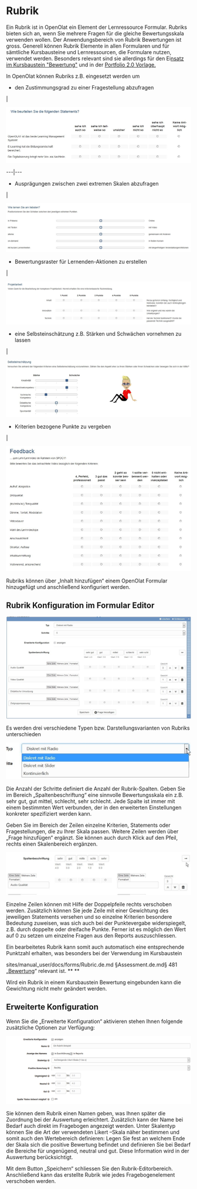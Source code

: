 # Rubrik

Ein Rubrik ist in OpenOlat ein Element der Lernressource Formular. Rubriks
[](https://confluence.openolat.org/display/OO160DE/Rubrik)bieten sich an, wenn
Sie mehrere Fragen für die gleiche Bewertungsskala verwenden wollen. Der
Anwendungsbereich von Rubrik Bewertungen ist gross. Generell können Rubrik
Elemente in allen Formularen und für sämtliche Kursbausteine und
Lernressourcen, die Formulare nutzen, verwendet werden. Besonders relevant
sind sie allerdings für den Ei[nsatz im Kursbaustein
"Bewertung"](Forms_in_Rubric_Scoring.de.md) und in der [Portfolio 2.0
Vorlage.](Forms_in_the_ePortfolio_template.de.md)

In OpenOlat können Rubriks z.B. eingesetzt werden um

  

  * den Zustimmungsgrad zu einer Fragestellung abzufragen

|

![](assets/Rubrik_Beispiel1.jpg)  
  
---|---  
  
  * Ausprägungen zwischen zwei extremen Skalen abzufragen

|

![](assets/Rubrik_Beispiel2.jpg)  
  
  * Bewertungsraster für Lernenden-Aktionen zu erstellen

|

![](assets/Rubrik_Beispiel3.jpg)  
  
  * eine Selbsteinschätzung z.B. Stärken und Schwächen vornehmen zu lassen

|

![](assets/Rubrik_Beispiel4.jpg)  
  
  * Kriterien bezogene Punkte zu vergeben

|

![](assets/rubrik_skalentexte.jpg)  
  
Rubriks können über „Inhalt hinzufügen“ einem OpenOlat Formular hinzugefügt
und anschließend konfiguriert werden.

## Rubrik Konfiguration im Formular Editor

![](assets/Rubrik_14.jpg)

Es werden drei verschiedene Typen bzw. Darstellungsvarianten von Rubriks
unterschieden

![](assets/Rubrik_Typ.jpg)

Die Anzahl der Schritte definiert die Anzahl der Rubrik-Spalten. Geben Sie im
Bereich „Spaltenbeschriftung“ eine sinnvolle Bewertungsskala ein z.B.  sehr
gut, gut mittel, schlecht, sehr schlecht.  Jede Spalte ist immer mit einem
bestimmten Wert verbunden, der in den erweiterten Einstellungen konkreter
spezifiziert werden kann.

Geben Sie im Bereich der Zeilen einzelne Kriterien, Statements oder
Fragestellungen, die zu Ihrer Skala passen. Weitere Zeilen werden über „Frage
hinzufügen“ ergänzt. Sie können auch durch Klick auf den Pfeil, rechts einen
Skalenbereich ergänzen.  

![](assets/Rubrik_2_enden.jpg)

Einzelne Zeilen können mit Hilfe der Doppelpfeile rechts verschoben werden.
Zusätzlich können Sie jede Zeile mit einer Gewichtung des jeweiligen
Statements versehen und so einzelne Kriterien besondere Bedeutung zuweisen,
was sich auch bei der Punktevergabe widerspiegelt, z.B. durch doppelte oder
dreifache Punkte. Ferner ist es möglich den Wert auf 0 zu setzen um einzelne
Fragen aus den Reports auszuschliessen.

Ein bearbeitetes Rubrik kann somit auch automatisch eine entsprechende
Punktzahl erhalten, was besonders bei der Verwendung im Kursbaustein

sites/manual_user/docs/forms/Rubric.de.md §Assessment.de.md§ 481
„[Bewertung](../course_elements/Assessment.de.md)“
relevant ist. ** **

Wird ein Rubrik in einem Kursbaustein Bewertung eingebunden kann die
Gewichtung nicht mehr geändert werden.

## Erweiterte Konfiguration

Wenn Sie die „Erweiterte Konfiguration“ aktivieren stehen Ihnen folgende
zusätzliche Optionen zur Verfügung:

![](assets/Rubrik_erweitert.png)

Sie können dem Rubrik einen Namen geben, was Ihnen später die Zuordnung bei
der Auswertung erleichtert. Zusätzlich kann der Name bei Bedarf auch direkt im
Fragebogen angezeigt werden. Unter Skalentyp können Sie die Art der
verwendeten Likert –Skala näher bestimmen und somit auch den Wertebereich
definieren: Legen Sie fest an welchem Ende der Skala sich die positive
Bewertung befindet und definieren Sie bei Bedarf die Bereiche für ungenügend,
neutral und gut. Diese Information wird in der Auswertung berücksichtigt.

Mit dem Button „Speichern“ schliessen Sie den Rubrik-Editorbereich.
Anschließend kann das erstellte Rubrik wie jedes Fragebogenelement verschoben
werden.

  

